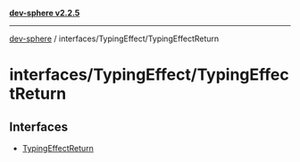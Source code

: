 [**dev-sphere v2.2.5**](../../../README.md)

***

[dev-sphere](../../../modules.md) / interfaces/TypingEffect/TypingEffectReturn

# interfaces/TypingEffect/TypingEffectReturn

## Interfaces

- [TypingEffectReturn](interfaces/TypingEffectReturn.md)
